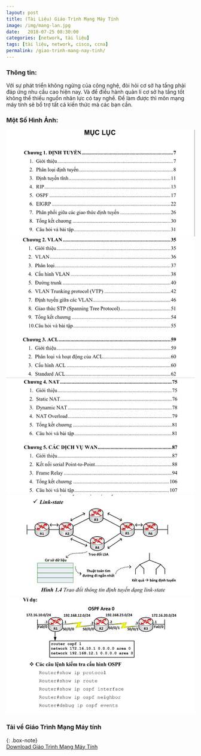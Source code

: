 ```yaml
---
layout: post
title: (Tài Liệu) Giáo Trình Mạng Máy Tính
image: /img/mang-lan.jpg
date:   2018-07-25 08:30:00
categories: [network, tài liệu]
tags: [tài liệu, network, cisco, ccna]
permalink: /giao-trinh-mang-nay-tinh/
---
```


### Thông tin:
Với sự phát triển không ngừng của công nghệ, đòi hỏi cơ sở hạ tầng phải đáp ứng nhu cầu cao hiện nay. Và để điều hành quản lí cơ sở hạ tầng tốt không thể thiếu nguồn nhân lực có tay nghề. Để làm được thì môn mạng máy tính sẽ bổ trợ tất cả kiến thức mà các bạn cần.
### Một Số Hình Ảnh:
![Mục lục giáo trình mạng](/img/giao-trinh-mang.png)
![Mục lục giáo trình mạng](/img/giao-trinh-mang-2.png)
![Mục lục giáo trình mạng](/img/giao-trinh-mang-3.png)
![Mục lục giáo trình mạng](/img/giao-trinh-mang-4.png)
![Mục lục giáo trình mạng](/img/giao-trinh-mang-5.png)
### Tải về Giáo Trình Mạng Máy tính    

{: .box-note}  
[Download Giáo Trình Mạng Máy Tính](https://acieduvn-my.sharepoint.com/:b:/g/personal/nhanhq_aci_edu_vn1/EcQ4pRIlP-NCi7TDAfUh58MBz_v_Lyi1hF8XZJhwj78Y_g?e=uw2A7z)
